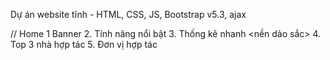 Dự án website tĩnh - HTML, CSS, JS, Bootstrap v5.3, ajax

// Home
1 Banner
2. Tính năng nổi bật
3. Thống kê nhanh <nền dảo sắc>
4. Top 3 nhà hợp tác
5. Đơn vị hợp tác
